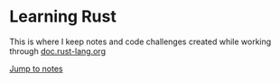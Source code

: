 # Learning Rust

This is where I keep notes and code challenges created while working through [doc.rust-lang.org](https://doc.rust-lang.org/)

[Jump to notes](./learning-rust.md)